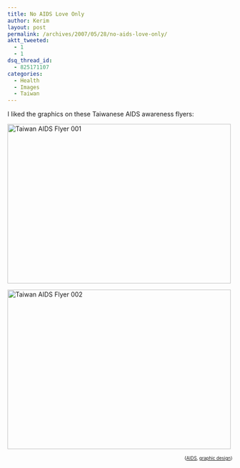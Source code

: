 ```yaml
---
title: No AIDS Love Only
author: Kerim
layout: post
permalink: /archives/2007/05/28/no-aids-love-only/
aktt_tweeted:
  - 1
  - 1
dsq_thread_id:
  - 825171107
categories:
  - Health
  - Images
  - Taiwan
---
```

I liked the graphics on these Taiwanese AIDS awareness flyers:

<a href="http://www.flickr.com/photos/kerim/519525036/" onclick="_gaq.push(['_trackEvent', 'outbound-article', 'http://www.flickr.com/photos/kerim/519525036/', '']);"  title="Photo Sharing"><img src="http://farm1.static.flickr.com/212/519525036_4371829110.jpg" width="500" height="357" alt="Taiwan AIDS Flyer 001" /></a>

<a href="http://www.flickr.com/photos/kerim/519525118/" onclick="_gaq.push(['_trackEvent', 'outbound-article', 'http://www.flickr.com/photos/kerim/519525118/', '']);"  title="Photo Sharing"><img src="http://farm1.static.flickr.com/193/519525118_bc46c5a333.jpg" width="500" height="357" alt="Taiwan AIDS Flyer 002" /></a>  
<!-- technorati tags start -->

<div style="text-align:right;">
  <span style="font-size:x-small;">{<a href="http://www.technorati.com/tag/AIDS" onclick="_gaq.push(['_trackEvent', 'outbound-article', 'http://www.technorati.com/tag/AIDS', 'AIDS']);"  rel="tag">AIDS</a>, <a href="http://www.technorati.com/tag/graphic design" onclick="_gaq.push(['_trackEvent', 'outbound-article', 'http://www.technorati.com/tag/graphic design', 'graphic design']);"  rel="tag">graphic design</a>}</span>


<!-- technorati tags end -->

